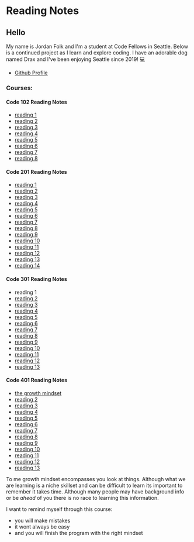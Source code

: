 # Reading Notes

## Hello
My name is Jordan Folk and I'm a student at Code Fellows in Seattle. Below is a continued project as I learn and explore coding. I have an adorable dog named Drax and I've been enjoying Seattle since 2019! 💻 
- [Github Profile](https://github.com/folksmash)

### Courses:

#### Code 102 Reading Notes
* [reading 1](https://folksmash.github.io/reading-notes/markdown)
* [reading 2](https://folksmash.github.io/reading-notes/computersetup)
* [reading 3](https://folksmash.github.io/reading-notes/revisions-cloud)
* [reading 4](https://folksmash.github.io/reading-notes/html-structure)
* [reading 5](https://folksmash.github.io/reading-notes/CSS) 
* [reading 6](https://folksmash.github.io/reading-notes/javasscript)
* [reading 7](https://folksmash.github.io/reading-notes/writinginjava)
* [reading 8](https://folksmash.github.io/reading-notes/operatorsloops)

#### Code 201 Reading Notes
* [reading 1](https://folksmash.github.io/reading-notes/class-01)
* [reading 2](https://folksmash.github.io/reading-notes/class-02)
* [reading 3](https://folksmash.github.io/reading-notes/class-03)
* [reading 4](https://folksmash.github.io/reading-notes/class-04)
* [reading 5](https://folksmash.github.io/reading-notes/class-05)
* [reading 6](https://folksmash.github.io/reading-notes/class-06)
* [reading 7](https://folksmash.github.io/reading-notes/class-07)
* [reading 8](https://folksmash.github.io/reading-notes/class-08)
* [reading 9](https://folksmash.github.io/reading-notes/class-09)
* [reading 10](https://folksmash.github.io/reading-notes/class-10)
* [reading 11](https://folksmash.github.io/reading-notes/class-11)
* [reading 12](https://folksmash.github.io/reading-notes/class-12)
* [reading 13](https://folksmash.github.io/reading-notes/class-13)
* [reading 14](https://folksmash.github.io/reading-notes/class-14)

#### Code 301 Reading Notes
* reading 1
* [reading 2](https://folksmash.github.io/reading-notes/301class-01)
* [reading 3](https://folksmash.github.io/reading-notes/301class-02)
* [reading 4](https://folksmash.github.io/reading-notes/301class-03)
* [reading 5](https://folksmash.github.io/reading-notes/301class-04)
* [reading 6](https://folksmash.github.io/reading-notes/301class-05)
* [reading 7](https://folksmash.github.io/reading-notes/301class-06)
* [reading 8](https://folksmash.github.io/reading-notes/301class-07)
* [reading 9](https://folksmash.github.io/reading-notes/301class-08)
* [reading 10](----)
* [reading 11](https://folksmash.github.io/reading-notes/301class-10)
* [reading 12](https://folksmash.github.io/reading-notes/301class-11)
* [reading 13](https://folksmash.github.io/reading-notes/301class-12)

#### Code 401 Reading Notes
* [the growth mindset](----)
* [reading 2](----)
* [reading 3](https://folksmash.github.io/reading-notes/401class3)
* [reading 4](----)
* [reading 5](----)
* [reading 6](----)
* [reading 7](----)
* [reading 8](----)
* [reading 9](----)
* [reading 10](----)
* [reading 11](----)
* [reading 12](----)
* [reading 13](----)

To me growth mindset encompasses you look at things. Although what we are learning is a niche skillset and can be difficult to learn its important to remember it takes time. Although many people may have background info or be *ahead* of you there is no race to learning this information.

I want to remind myself through this course:
* you will make mistakes
* it wont always be easy
* and you will finish the program with the right mindset